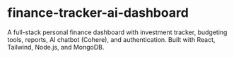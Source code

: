 # finance-tracker-ai-dashboard
A full-stack personal finance dashboard with investment tracker, budgeting tools, reports, AI chatbot (Cohere), and authentication. Built with React, Tailwind, Node.js, and MongoDB.
